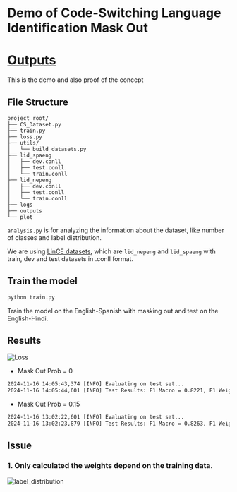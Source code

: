 # Demo of Code-Switching Language Identification Mask Out

# [Outputs](https://drive.google.com/file/d/1qPCmsRjCW8hDfxfMY-CG04E7s-oXGCqL/view?usp=sharing)

This is the demo and also proof of the concept

## File Structure

```
project_root/
├── CS_Dataset.py
├── train.py
├── loss.py
├── utils/
│   └── build_datasets.py
├── lid_spaeng
│   ├── dev.conll
│   ├── test.conll
│   └── train.conll
├── lid_nepeng
│   ├── dev.conll
│   ├── test.conll
│   └── train.conll
├── logs
├── outputs
└── plot
```

`analysis.py` is for analyzing the information about the dataset, like number of classes and label distribution.

We are using [LinCE datasets](https://ritual.uh.edu/lince/datasets), which are `lid_nepeng` and  `lid_spaeng` with train, dev and test datasets in .conll format.

## Train the model

```bash
python train.py
```

Train the model on the English-Spanish with masking out and test on the English-Hindi.

## Results
![Loss](plot/training_curves.png)

- Mask Out Prob = 0

```txt
2024-11-16 14:05:43,374 [INFO] Evaluating on test set...
2024-11-16 14:05:44,601 [INFO] Test Results: F1 Macro = 0.8221, F1 Weighted = 0.8149
```

- Mask Out Prob = 0.15

```txt
2024-11-16 13:02:22,601 [INFO] Evaluating on test set...
2024-11-16 13:02:23,879 [INFO] Test Results: F1 Macro = 0.8263, F1 Weighted = 0.8203
```

## Issue

### 1. Only calculated the weights depend on the training data.
![label_distribution](plot/label_distribution.png)

### 



